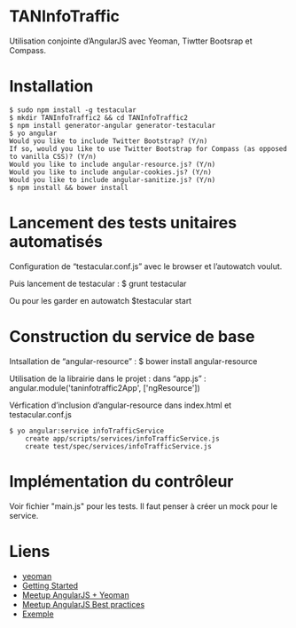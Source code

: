 TANInfoTraffic
==============

Utilisation conjointe d’AngularJS avec Yeoman, Tiwtter Bootsrap et Compass.

Installation
==============
    $ sudo npm install -g testacular
    $ mkdir TANInfoTraffic2 && cd TANInfoTraffic2
    $ npm install generator-angular generator-testacular
    $ yo angular
    Would you like to include Twitter Bootstrap? (Y/n)
    If so, would you like to use Twitter Bootstrap for Compass (as opposed to vanilla CSS)? (Y/n)
    Would you like to include angular-resource.js? (Y/n)
    Would you like to include angular-cookies.js? (Y/n)
    Would you like to include angular-sanitize.js? (Y/n)
    $ npm install && bower install


Lancement des tests unitaires automatisés
==========================================
Configuration de “testacular.conf.js” avec le browser et l’autowatch voulut.

Puis lancement de testacular :
    $ grunt testacular

Ou pour les garder en autowatch
    $testacular start



Construction du service de base
================================

Intsallation de “angular-resource” :
    $ bower install angular-resource

Utilisation de la librairie dans le projet :
dans “app.js” :
    angular.module('taninfotraffic2App', ['ngResource'])

Vérfication d’inclusion d’angular-resource dans index.html et testacular.conf.js


    $ yo angular:service infoTrafficService
        create app/scripts/services/infoTrafficService.js
        create test/spec/services/infoTrafficService.js

Implémentation du contrôleur
============================


Voir fichier "main.js" pour les tests. Il faut penser à créer un mock pour le service.


Liens
======
* [yeoman](http://yeoman.io)
* [Getting Started](http://briantford.com/blog/angular-yeoman.html)
* [Meetup AngularJS + Yeoman](http://www.youtube.com/watch?v=XOmwZopzcTA)
* [Meetup AngularJS Best practices](http://www.meetup.com/AngularJS-MTV/events/93943412/)
* [Exemple](https://github.com/ericterpstra/jsCats)